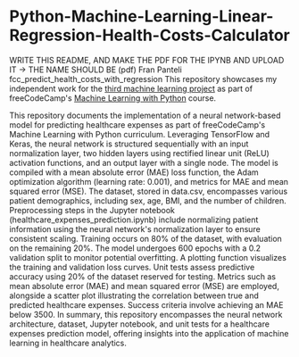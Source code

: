 # Python-Machine-Learning-Linear-Regression-Health-Costs-Calculator
WRITE THIS README, AND MAKE THE PDF FOR THE IPYNB AND UPLOAD IT -> THE NAME SHOULD BE (pdf) Fran Panteli fcc_predict_health_costs_with_regression This repository showcases my independent work for the [third machine learning project](https://www.freecodecamp.org/learn/machine-learning-with-python/machine-learning-with-python-projects/book-recommendation-engine-using-knn) as part of freeCodeCamp's [Machine Learning with Python](https://www.freecodecamp.org/learn/machine-learning-with-python) course. 





This repository documents the implementation of a neural network-based model for predicting healthcare expenses as part of freeCodeCamp's Machine Learning with Python curriculum. Leveraging TensorFlow and Keras, the neural network is structured sequentially with an input normalization layer, two hidden layers using rectified linear unit (ReLU) activation functions, and an output layer with a single node. The model is compiled with a mean absolute error (MAE) loss function, the Adam optimization algorithm (learning rate: 0.001), and metrics for MAE and mean squared error (MSE). The dataset, stored in data.csv, encompasses various patient demographics, including sex, age, BMI, and the number of children. Preprocessing steps in the Jupyter notebook (healthcare_expenses_prediction.ipynb) include normalizing patient information using the neural network's normalization layer to ensure consistent scaling. Training occurs on 80% of the dataset, with evaluation on the remaining 20%. The model undergoes 600 epochs with a 0.2 validation split to monitor potential overfitting. A plotting function visualizes the training and validation loss curves. Unit tests assess predictive accuracy using 20% of the dataset reserved for testing. Metrics such as mean absolute error (MAE) and mean squared error (MSE) are employed, alongside a scatter plot illustrating the correlation between true and predicted healthcare expenses. Success criteria involve achieving an MAE below 3500. In summary, this repository encompasses the neural network architecture, dataset, Jupyter notebook, and unit tests for a healthcare expenses prediction model, offering insights into the application of machine learning in healthcare analytics.


